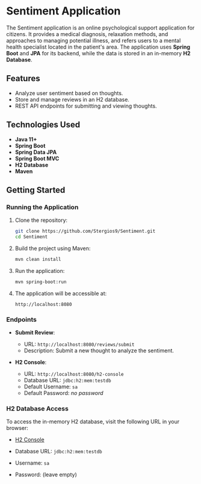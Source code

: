 # Sentiment Application

The Sentiment application is an online psychological support application for citizens. It provides a medical diagnosis, relaxation methods, and approaches to managing potential illness, and refers users to a mental health specialist located in the patient's area. 
The application uses **Spring Boot** and **JPA** for its backend, while the data is stored in an in-memory **H2 Database**.

## Features

- Analyze user sentiment based on thoughts.
- Store and manage reviews in an H2 database.
- REST API endpoints for submitting and viewing thoughts.

## Technologies Used

- **Java 11+**
- **Spring Boot**
- **Spring Data JPA**
- **Spring Boot MVC**
- **H2 Database**
- **Maven**

## Getting Started

### Running the Application

1. Clone the repository:
    ```bash
    git clone https://github.com/Stergios9/Sentiment.git
    cd Sentiment
    ```

2. Build the project using Maven:
    ```bash
    mvn clean install
    ```

3. Run the application:
    ```bash
    mvn spring-boot:run
    ```

4. The application will be accessible at:
    ```
    http://localhost:8080
    ```

### Endpoints

- **Submit Review**: 
    - URL: `http://localhost:8080/reviews/submit`
    - Description: Submit a new thought to analyze the sentiment.
  
- **H2 Console**:
    - URL: `http://localhost:8080/h2-console`
    - Database URL: `jdbc:h2:mem:testdb`
    - Default Username: `sa`
    - Default Password: *no password*

### H2 Database Access

To access the in-memory H2 database, visit the following URL in your browser:

- [H2 Console](http://localhost:8080/h2-console)

- Database URL: `jdbc:h2:mem:testdb`
- Username: `sa`
- Password: (leave empty)
